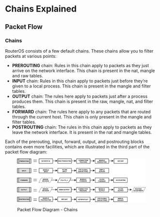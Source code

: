 # Chains Explained

## Packet Flow

### Chains

RouterOS consists of a few default chains. These chains allow you to filter packets at various points:

* **PREROUTING** chain: Rules in this chain apply to packets as they just arrive on the network interface. This chain is present in the nat, mangle and raw tables.&#x20;
* **INPUT** chain: Rules in this chain apply to packets just before they’re given to a local process. This chain is present in the mangle and filter tables.&#x20;
* **OUTPUT** chain: The rules here apply to packets just after a process produces them. This chain is present in the raw, mangle, nat, and filter tables.&#x20;
* **FORWARD** chain: The rules here apply to any packets that are routed through the current host. This chain is only present in the mangle and filter tables.
* **POSTROUTING** chain: The rules in this chain apply to packets as they leave the network interface. It is present in the nat and mangle tables.

Each of the prerouting, input, forward, output, and postrouting blocks contains even more facilities, which are illustrated in the third part of the packet flow diagram:

<figure><img src="../.gitbook/assets/image.png" alt=""><figcaption><p>Packet Flow Diagram - Chains</p></figcaption></figure>
